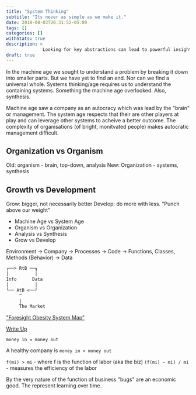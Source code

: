 ```yaml
---
title: "System Thinking"
subtitle: "Its never as simple as we make it."
date: 2018-08-03T20:31:52-05:00
tags: []
categories: []
withStats: true
description: >
              Looking for key abstractions can lead to powerful insights.
draft: true
---
```


In the machine age we sought to understand a problem by breaking it down into smaller parts. But we have yet to find an end. Nor can we find a universal whole. Systems thinking/age requires us to understand the containing systems. Something the machine age overlooked. Also, synthesis.

Machine age saw a company as an autocracy which was lead by the "brain" or management. The system age respects that their are other players at play and can leverage other systems to acheive a better outcome. The complexity of organisations (of bright, monitvated people) makes autocratic management difficult.

## Organization vs Organism

Old: organism - brain, top-down, analysis
New: Organization - systems, synthesis

## Growth vs Development

Grow: bigger, not necessarily better
Develop: do more with less. "Punch above our weight"

* Machine Age vs System Age
* Organism vs Organization
* Analysis vs Synthesis
* Grow vs Develop

Environment -> Company -> Processes -> Code -> Functions, Classes, Methods (Behavior) -> Data

```txt
┌──> RtB ──┒
│          │
Info      Data
│          │
└── AtB <──┘
     ^
     |
     The Market
```

["Foresight Obesity System Map"](https://assets.publishing.service.gov.uk/government/uploads/system/uploads/attachment_data/file/296290/obesity-map-full-hi-res.pdf)

[Write Up](https://www.ncbi.nlm.nih.gov/pmc/articles/PMC6298210/)


`money in = money out`

A healthy company is `money in < money out`

`f(mi) > mi` - where f is the function of labor (aka the biz)
`(f(mi) - mi) / mi` - measures the efficiency of the labor

By the very nature of the function of business "bugs" are an economic good. The represent learning over time.
